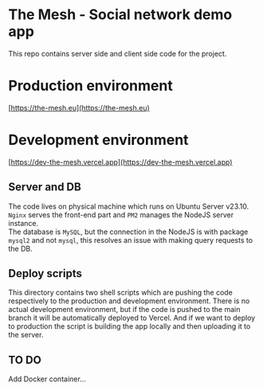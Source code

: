 # The Mesh - Social network demo app

This repo contains server side and client side code for the project.

# Production environment

[https://the-mesh.eu](https://the-mesh.eu)

# Development environment

[https://dev-the-mesh.vercel.app](https://dev-the-mesh.vercel.app)

## Server and DB

The code lives on physical machine which runs on Ubuntu Server v23.10.\
`Nginx` serves the front-end part and `PM2` manages the NodeJS server instance.\
The database is `MySQL`, but the connection in the NodeJS is with package `mysql2` and not `mysql`, this resolves an issue with making query requests to the DB.

## Deploy scripts

This directory contains two shell scripts which are pushing the code respectively to the production and development environment. There is no actual development environment, but if the code is pushed to the main branch it will be automatically deployed to Vercel. And if we want to deploy to production the script is building the app locally and then uploading it to the server.

## TO DO

Add Docker container...